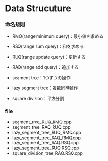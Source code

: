 # Data Strucuture

### 命名規則<br>
- RMQ(range minimum query)：最小値を求める
- RSQ(range sum query)：和を求める
- RUQ(range update query)：更新する
- RAQ(range add query)：追加する

- segment tree：1つずつの操作
- lazy segment tree：複数同時操作
- square division：平方分割


### file
- segment_tree_RUQ_RMQ.cpp
- segment_tree_RAQ_RUQ.cpp
- lazy_segment_tree_RUQ_RMQ.cpp
- lazy_segment_tree_RAQ_RMQ.cpp
- lazy_segment_tree_RAQ.RSQ.cpp
- lazy_segment_tree_RUQ.RSQ.cpp
- square_division_tree_RAQ.RSQ.cpp

